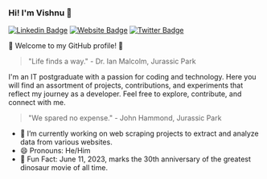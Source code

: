 ### Hi! I'm Vishnu 👋

[![Linkedin Badge](https://img.shields.io/badge/-gv1shnu-blue?style=flat&logo=Linkedin&logoColor=white&link=https://www.linkedin.com/in/gv1shnu/)](https://www.linkedin.com/in/gv1shnu/)
[![Website Badge](https://img.shields.io/badge/-gandarapuvishnu.in-47CCCC?style=flat&logo=Google-Chrome&logoColor=white&link=https://gandarapuvishnu.in)](https://gandarapuvishnu.in)
[![Twitter Badge](https://img.shields.io/badge/-gv1shnu-1ca0f1?style=flat&labelColor=1ca0f1&logo=twitter&logoColor=white&link=https://twitter.com/gv1shnu)](https://twitter.com/gv1shnu)


🌴 Welcome to my GitHub profile! 🦖

> "Life finds a way." - Dr. Ian Malcolm, Jurassic Park

I'm an IT postgraduate with a passion for coding and technology. 
Here you will find an assortment of projects, contributions, and experiments that reflect my journey as a developer. 
Feel free to explore, contribute, and connect with me.

> "We spared no expense." - John Hammond, Jurassic Park

- 🔭 I’m currently working on web scraping projects to extract and analyze data from various websites.
- 😄 Pronouns: He/Him
- 🌟 Fun Fact: June 11, 2023, marks the 30th anniversary of the greatest dinosaur movie of all time.
